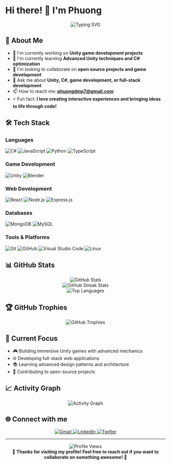 # Hi there! 👋 I'm Phuong

<div align="center">
  <img src="https://readme-typing-svg.herokuapp.com?font=Fira+Code&pause=1000&color=36BCF7&center=true&vCenter=true&width=435&lines=Full+Stack+Developer;Unity+Game+Developer;Always+learning+new+things" alt="Typing SVG" />
</div>

## 🚀 About Me

- 🔭 I'm currently working on **Unity game development projects**
- 🌱 I'm currently learning **Advanced Unity techniques and C# optimization**
- 👯 I'm looking to collaborate on **open source projects and game development**
- 💬 Ask me about **Unity, C#, game development, or full-stack development**
- 📫 How to reach me: **phuongdmp7@gmail.com**
- ⚡ Fun fact: **I love creating interactive experiences and bringing ideas to life through code!**

## 🛠️ Tech Stack

### Languages
![C#](https://img.shields.io/badge/c%23-%23239120.svg?style=for-the-badge&logo=c-sharp&logoColor=white)
![JavaScript](https://img.shields.io/badge/javascript-%23323330.svg?style=for-the-badge&logo=javascript&logoColor=%23F7DF1E)
![Python](https://img.shields.io/badge/python-3670A0?style=for-the-badge&logo=python&logoColor=ffdd54)
![TypeScript](https://img.shields.io/badge/typescript-%23007ACC.svg?style=for-the-badge&logo=typescript&logoColor=white)

### Game Development
![Unity](https://img.shields.io/badge/unity-%23000000.svg?style=for-the-badge&logo=unity&logoColor=white)
![Blender](https://img.shields.io/badge/blender-%23F5792A.svg?style=for-the-badge&logo=blender&logoColor=white)

### Web Development
![React](https://img.shields.io/badge/react-%2320232a.svg?style=for-the-badge&logo=react&logoColor=%2361DAFB)
![Node.js](https://img.shields.io/badge/node.js-6DA55F?style=for-the-badge&logo=node.js&logoColor=white)
![Express.js](https://img.shields.io/badge/express.js-%23404d59.svg?style=for-the-badge&logo=express&logoColor=%2361DAFB)

### Databases
![MongoDB](https://img.shields.io/badge/MongoDB-%234ea94b.svg?style=for-the-badge&logo=mongodb&logoColor=white)
![MySQL](https://img.shields.io/badge/mysql-%2300f.svg?style=for-the-badge&logo=mysql&logoColor=white)

### Tools & Platforms
![Git](https://img.shields.io/badge/git-%23F05033.svg?style=for-the-badge&logo=git&logoColor=white)
![GitHub](https://img.shields.io/badge/github-%23121011.svg?style=for-the-badge&logo=github&logoColor=white)
![Visual Studio Code](https://img.shields.io/badge/Visual%20Studio%20Code-0078d4.svg?style=for-the-badge&logo=visual-studio-code&logoColor=white)
![Linux](https://img.shields.io/badge/Linux-FCC624?style=for-the-badge&logo=linux&logoColor=black)

## 📊 GitHub Stats

<div align="center">
  <img src="https://github-readme-stats.vercel.app/api?username=phuongdmp7&theme=tokyonight&hide_border=false&include_all_commits=false&count_private=false" alt="GitHub Stats" />
</div>

<div align="center">
  <img src="https://github-readme-streak-stats.herokuapp.com/?user=phuongdmp7&theme=tokyonight&hide_border=false" alt="GitHub Streak Stats" />
</div>

<div align="center">
  <img src="https://github-readme-stats.vercel.app/api/top-langs/?username=phuongdmp7&theme=tokyonight&hide_border=false&include_all_commits=false&count_private=false&layout=compact" alt="Top Languages" />
</div>

## 🏆 GitHub Trophies
<div align="center">
  <img src="https://github-profile-trophy.vercel.app/?username=phuongdmp7&theme=tokyonight&no-frame=false&no-bg=false&margin-w=4" alt="GitHub Trophies" />
</div>

## 🎯 Current Focus

- 🎮 Building immersive Unity games with advanced mechanics
- 🌐 Developing full-stack web applications
- 📚 Learning advanced design patterns and architecture
- 🤝 Contributing to open-source projects

## 📈 Activity Graph
<div align="center">
  <img src="https://github-readme-activity-graph.vercel.app/graph?username=phuongdmp7&theme=tokyo-night&hide_border=true" alt="Activity Graph" />
</div>

## 🌐 Connect with me

<div align="center">
  <a href="mailto:phuongdmp7@gmail.com">
    <img src="https://img.shields.io/badge/Gmail-D14836?style=for-the-badge&logo=gmail&logoColor=white" alt="Gmail" />
  </a>
  <a href="https://linkedin.com/in/phuongdmp7" target="_blank">
    <img src="https://img.shields.io/badge/LinkedIn-0077B5?style=for-the-badge&logo=linkedin&logoColor=white" alt="LinkedIn" />
  </a>
  <a href="https://twitter.com/phuongdmp7" target="_blank">
    <img src="https://img.shields.io/badge/Twitter-1DA1F2?style=for-the-badge&logo=twitter&logoColor=white" alt="Twitter" />
  </a>
</div>

---
<div align="center">
  <img src="https://komarev.com/ghpvc/?username=phuongdmp7&label=Profile%20views&color=0e75b6&style=flat" alt="Profile Views" />
</div>

<div align="center">
  💫 <strong>Thanks for visiting my profile! Feel free to reach out if you want to collaborate on something awesome!</strong> 💫
</div>
